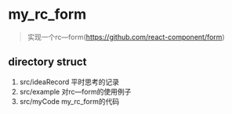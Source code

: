 # my_rc_form

> 实现一个rc—form(https://github.com/react-component/form)


## directory struct

1. src/ideaRecord 平时思考的记录
2. src/example 对rc—form的使用例子
3. src/myCode my_rc_form的代码
